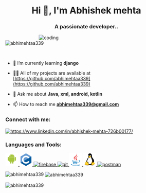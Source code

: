 <h1 align="center">Hi 👋, I'm Abhishek mehta</h1>
<h3 align="center">A passionate  developer..</h3>

<img align="right" alt="coding" width ="400" src = "https://pin.it/1sIz7mz5H">

<p align="left"> <img src="https://komarev.com/ghpvc/?username=abhimehtaa339&label=Profile%20views&color=0e75b6&style=flat" alt="abhimehtaa339" /> </p>

<p align="left"> <a href="https://twitter.com/" target="blank"><img src="https://img.shields.io/twitter/follow/?logo=twitter&style=for-the-badge" alt="" /></a> </p>

- 🌱 I’m currently learning **django**

- 👨‍💻 All of my projects are available at [https://github.com/abhimehtaa339](https://github.com/abhimehtaa339)

- 💬 Ask me about **Java, xml, android, kotlin**

- 📫 How to reach me **abhimehtaa339@gmail.com**

<h3 align="left">Connect with me:</h3>
<p align="left">
<a href="https://linkedin.com/in/https://www.linkedin.com/in/abhishek-mehta-726b00177/" target="blank"><img align="center" src="https://raw.githubusercontent.com/rahuldkjain/github-profile-readme-generator/master/src/images/icons/Social/linked-in-alt.svg" alt="https://www.linkedin.com/in/abhishek-mehta-726b00177/" height="30" width="40" /></a>
</p>

<h3 align="left">Languages and Tools:</h3>
<p align="left"> <a href="https://developer.android.com" target="_blank" rel="noreferrer"> <img src="https://raw.githubusercontent.com/devicons/devicon/master/icons/android/android-original-wordmark.svg" alt="android" width="40" height="40"/> </a> <a href="https://www.cprogramming.com/" target="_blank" rel="noreferrer"> <img src="https://raw.githubusercontent.com/devicons/devicon/master/icons/c/c-original.svg" alt="c" width="40" height="40"/> </a> <a href="https://firebase.google.com/" target="_blank" rel="noreferrer"> <img src="https://www.vectorlogo.zone/logos/firebase/firebase-icon.svg" alt="firebase" width="40" height="40"/> </a> <a href="https://git-scm.com/" target="_blank" rel="noreferrer"> <img src="https://www.vectorlogo.zone/logos/git-scm/git-scm-icon.svg" alt="git" width="40" height="40"/> </a> <a href="https://www.java.com" target="_blank" rel="noreferrer"> <img src="https://raw.githubusercontent.com/devicons/devicon/master/icons/java/java-original.svg" alt="java" width="40" height="40"/> </a> <a href="https://www.linux.org/" target="_blank" rel="noreferrer"> <img src="https://raw.githubusercontent.com/devicons/devicon/master/icons/linux/linux-original.svg" alt="linux" width="40" height="40"/> </a> <a href="https://postman.com" target="_blank" rel="noreferrer"> <img src="https://www.vectorlogo.zone/logos/getpostman/getpostman-icon.svg" alt="postman" width="40" height="40"/> </a> </p>

<p><img align="left" src="https://github-readme-stats.vercel.app/api/top-langs?username=abhimehtaa339&show_icons=true&locale=en&layout=compact" alt="abhimehtaa339" /></p>

<p>&nbsp;<img align="center" src="https://github-readme-stats.vercel.app/api?username=abhimehtaa339&show_icons=true&locale=en" alt="abhimehtaa339" /></p>

<p><img align="center" src="https://github-readme-streak-stats.herokuapp.com/?user=abhimehtaa339&" alt="abhimehtaa339" /></p>


